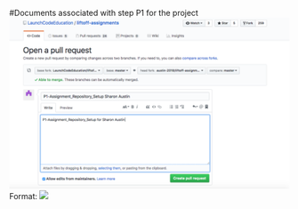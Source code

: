 #Documents associated with step P1 for the project
![Screen Shot of Pull Request for P1](P1PullRequest.png)
Format: ![](/P1PullRequest.png)
